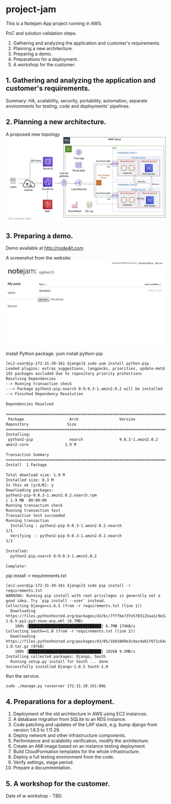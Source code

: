 # project-jam

This is a Notejam App project running in AWS.

PoC and solution validation steps.

1. Gathering and analyzing the application and customer's requirements.
2. Planning a new architecture.
3. Preparing a demo.
4. Preparations for a deployment.
5. A workshop for the customer.

## 1. Gathering and analyzing the application and customer's requirements.

Summary: HA, scalability, security, portability, automation,  separate environments for testing, code and deployments' pipelines.

## 2. Planning a new architecture.

A proposed new topology
![alt text](https://github.com/pjablonski123/project-jam/blob/master/arch-topology.jpg?raw=true)

## 3. Preparing a demo.

Demo available at http://node4it.com

A screenshot from the website:
![alt text](https://github.com/pjablonski123/project-jam/blob/master/test-notejam.jpg?raw=true)


Install Python package. 
yum install python-pip

```
[ec2-user@ip-172-31-20-161 django]$ sudo yum install python-pip
Loaded plugins: extras_suggestions, langpacks, priorities, update-motd
192 packages excluded due to repository priority protections
Resolving Dependencies
--> Running transaction check
---> Package python2-pip.noarch 0:9.0.3-1.amzn2.0.2 will be installed
--> Finished Dependency Resolution

Dependencies Resolved

=====================================================================================================================
 Package                    Arch                  Version                            Repository                 Size
=====================================================================================================================
Installing:
 python2-pip                noarch                9.0.3-1.amzn2.0.2                  amzn2-core                1.9 M

Transaction Summary
=====================================================================================================================
Install  1 Package

Total download size: 1.9 M
Installed size: 8.3 M
Is this ok [y/d/N]: y
Downloading packages:
python2-pip-9.0.3-1.amzn2.0.2.noarch.rpm                                                      | 1.9 MB  00:00:00     
Running transaction check
Running transaction test
Transaction test succeeded
Running transaction
  Installing : python2-pip-9.0.3-1.amzn2.0.2.noarch                                                              1/1 
  Verifying  : python2-pip-9.0.3-1.amzn2.0.2.noarch                                                              1/1 

Installed:
  python2-pip.noarch 0:9.0.3-1.amzn2.0.2                                                                             

Complete!
```

pip install -r requirements.txt

```
[ec2-user@ip-172-31-20-161 django]$ sudo pip install -r requirements.txt
WARNING: Running pip install with root privileges is generally not a good idea. Try `pip install --user` instead.
Collecting Django==1.6.5 (from -r requirements.txt (line 1))
  Downloading https://files.pythonhosted.org/packages/43/6c/7fffbe73fe5703125aa1c9e3279ad3a5e542128ee55a4aa83669db1985cd/Django-1.6.5-py2.py3-none-any.whl (6.7MB)
    100% |████████████████████████████████| 6.7MB 174kB/s 
Collecting South==1.0 (from -r requirements.txt (line 2))
  Downloading https://files.pythonhosted.org/packages/43/05/1b910d9e3c9acda61f671c64c4b6ca79f495241602218ee6df95acd5616c/South-1.0.tar.gz (97kB)
    100% |████████████████████████████████| 102kB 9.5MB/s 
Installing collected packages: Django, South
  Running setup.py install for South ... done
Successfully installed Django-1.6.5 South-1.0
```

Run the service.
```
sudo ./manage.py runserver 172.31.20.161:80&
```

## 4. Preparations for a deployment.

1. Deployment of the old architecture in AWS using EC2 instances. 
2. A database migration from SQLite to an RDS instance.
3. Code patching and updates of the LAP stack, e.g. bump django from version 1.6.5 to 1.11.29.
4. Deploy network and other infrastructure components.
5. Performance and scalability verification, modify the architecture.
6. Create an AMI image based on an instance testing deployment.
7. Build CloudFormation templates for the whole infrastructure.
8. Deploy a full testing environment from the code.
9. Verify settings, stage period.
10. Prepare a docummentation.

## 5. A workshop for the customer.

Date of w workshop - TBD.
